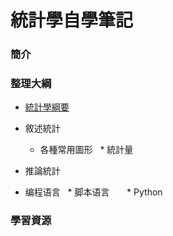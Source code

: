 # 統計學自學筆記

### 簡介

### 整理大綱
* [統計學綱要]()
* 敘述統計
    * 各種常用圖形 
    * 統計量
     
 * 推論統計
* 编程语言
    * 脚本语言
        * Python
### 學習資源
